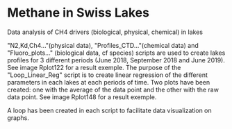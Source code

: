 # Methane in Swiss Lakes

Data analysis of CH4 drivers (biological, physical, chemical) in lakes

"N2,Kd,Ch4..."(physical data), "Profiles_CTD..."(chemical data) and "Fluoro_plots..." (biological data, cf species) scripts are used to create lakes profiles for 3 different periods (June 2018, September 2018 and June 2019). See image Rplot122 for a result exemple.
The purpose of the "Loop_Linear_Reg" script is to create linear regression of the different parameters in each lakes at each periods of time. Two plots have been created: one with the average of the data point and the other with the raw data point. See image Rplot148 for a result exemple.

A loop has been created in each script to facilitate data visualization on graphs.
